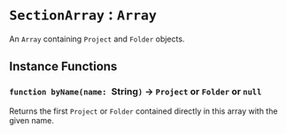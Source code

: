 # `SectionArray` : `Array`

An `Array` containing `Project` and `Folder` objects.   
  


## Instance Functions

### `function byName(name: `String`)` → `Project` or `Folder` or `null`

Returns the first `Project` or `Folder` contained directly in this array with the given name.   
  

